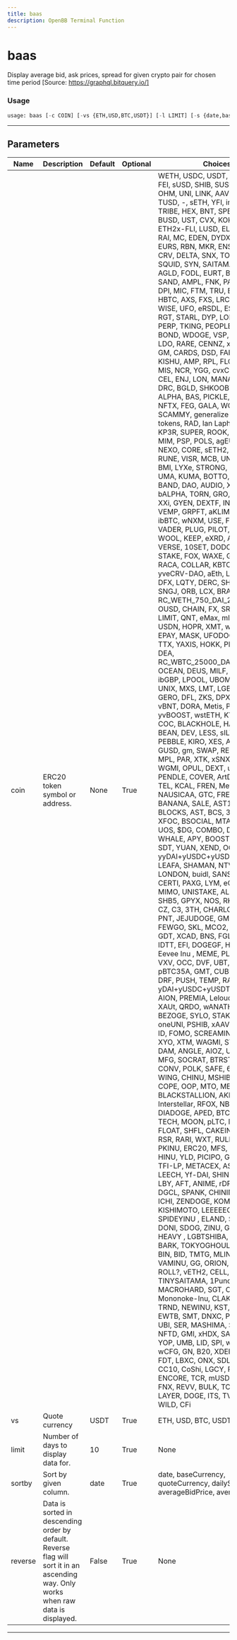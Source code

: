 ```yaml
---
title: baas
description: OpenBB Terminal Function
---
```


# baas

Display average bid, ask prices, spread for given crypto pair for chosen time period [Source: https://graphql.bitquery.io/]

### Usage

```python
usage: baas [-c COIN] [-vs {ETH,USD,BTC,USDT}] [-l LIMIT] [-s {date,baseCurrency,quoteCurrency,dailySpread,averageBidPrice,averageAskPrice}] [-r]
```

---

## Parameters

| Name | Description | Default | Optional | Choices |
| ---- | ----------- | ------- | -------- | ------- |
| coin | ERC20 token symbol or address. | None | True | WETH, USDC, USDT, DAI, WBTC, FEI, sUSD, SHIB, SUSHI, ETH, OHM, UNI, LINK, AAVE, renBTC, TUSD, -, sETH, YFI, imBTC, ALCX, TRIBE, HEX, BNT, SPELL, sBTC, BUSD, UST, CVX, KOKO, FRAX, ETH2x-FLI, LUSD, ELON, LEASH, RAI, MC, EDEN, DYDX, 1INCH, EURS, RBN, MKR, ENS, BIT, ILV, CRV, DELTA, SNX, TOKE, MATIC, SQUID, SYN, SAITAMA, COMP, AGLD, FODL, EURT, BONE, DOG, SAND, AMPL, FNK, PAX, BAC, BDP, DPI, MIC, FTM, TRU, BADGER, BAL, HBTC, AXS, FXS, LRC, MOCHI, WISE, UFO, eRSDL, ESD, sLINK, RGT, STARL, DYP, LOBI, DOE, PERP, TKING, PEOPLE, AKITA, BOND, WDOGE, VSP, MM, ICE, LDO, RARE, CENNZ, xSUSHI, BDI, GM, CARDS, DSD, FARM, MIR, KISHU, AMP, RPL, FLOKI, DIGG, MIS, NCR, YGG, cvxCRV, KINE, CEL, ENJ, LON, MANA, GNO, NU, DRC, BGLD, SHKOOBY, NFD, ALPHA, BAS, PICKLE, RLY, ibEUR, NFTX, FEG, GALA, WOO, welp, SCAMMY, generalize fix for rebass tokens, RAD, Ian Laphan fan token, KP3R, SUPER, ROOK, FLX, REN, MIM, PSP, POLS, agEUR, BANK, NEXO, CORE, sETH2, FLOOR, RUNE, VISR, MCB, UNQT, IMX, BMI, LYXe, STRONG, REB, HGT, UMA, KUMA, BOTTO, WTON, BAND, DAO, AUDIO, XOR, SOUL, bALPHA, TORN, GRO, LEND, ERN, XXi, GYEN, DEXTF, INST, CREAM, VEMP, GRPFT, aKLIMA, ZCX, ibBTC, wNXM, USE, FTX Token, VADER, PLUG, PILOT, stETH, WOOL, KEEP, eXRD, ANY, TUBE2, VERSE, 10SET, DODO, STMX, STAKE, FOX, WAXE, GRT, EVN, RACA, COLLAR, KBTC, XSGD, yveCRV-DAO, aEth, LUNA, PUNK, DFX, LQTY, DERC, SHEESHA, SNGJ, ORB, LCX, BRAIN, RC_WETH_750_DAI_2021_3_31, OUSD, CHAIN, FX, SRM, SAK3, LIMIT, QNT, eMax, mIAU, CRO, USDN, HOPR, XMT, wCRES, 3Crv, EPAY, MASK, UFODOGE, $BASED, TTX, YAXIS, HOKK, PPAY, CAPY, DEA, RC_WBTC_25000_DAI_2021_3_31, OCEAN, DEUS, MILF, STA, pBTC, ibGBP, LPOOL, UBOMB, VRA, UNIX, MXS, LMT, LGB, COR, wPE, GERO, DFL, ZKS, DPX, KIMCHI, vBNT, DORA, Metis, PAID, yvBOOST, wstETH, KYL, BFC, NII, COC, BLACKHOLE, HANU, COTI, BEAN, DEV, LESS, sILV, sOHM, PEBBLE, KIRO, XES, Auction, ORN, GUSD, gm, SWAP, REQ, AUSCM, MPL, PAR, XTK, xSNXa, UMX, RBC, WGMI, OPUL, DEXT, uJENNY, HXB, PENDLE, COVER, ArtDeco, mFloki, TEL, KCAL, FREN, MetaCat, vETH, NAUSICAA, GTC, FREE, AXN, BANANA, SALE, AST1, PKF, BLOCKS, AST, BCS, 3DOG, SI, XFOC, BSOCIAL, MTA, BAT, YAM, UOS, $DG, COMBO, DEFI5, WHALE, APY, BOOST, WOOFY, SDT, YUAN, XEND, OGN, RAMP, yyDAI+yUSDC+yUSDT+yTUSD, LEAFA, SHAMAN, NTVRK, LONDON, buidl, SANSHU, SLP, CERTI, PAXG, LYM, eCum, SMINU, MIMO, UNISTAKE, ALBT, mLOOT, SHB5, GPYX, NOS, RKYU, CTX, K9, CZ, C3, 3TH, CHARLOTTE, COIN, PNT, JEJUDOGE, GMGN, ROOM, FEWGO, SKL, MCO2, BONDLY, GDT, XCAD, BNS, FGLD, XFIT, IDTT, EFI, DOGEGF, HUMAN, XP, Eevee Inu , MEME, PLUG-B, LIX, VXV, OCC, DVF, UBT, YAMv2, pBTC35A, GMT, CUBE, MCC, HEZ, DRF, PUSH, TEMP, RAIL, yDAI+yUSDC+yUSDT+yTUSD, AION, PREMIA, Lelouch, DBUY, XAUt, QRDO, wANATHA, TCAP, BEZOGE, SYLO, STAK, RUSD, oneUNI, PSHIB, xAAVEb, SBC DAO, ID, FOMO, SCREAMINU, SqINU, XYO, XTM, WAGMI, STARB, ViCA, DAM, ANGLE, AIOZ, USF, FST, MFG, SOCRAT, BTRST, PAPER, CONV, POLK, SAFE, 69, RVST, WING, CHINU, MSHIBA, GIZMO, COPE, OOP, MTO, METAGOKU, BLACKSTALLION, AKITACASH, Interstellar, RFOX, NBNG, DIADOGE, APED, BTC2x-FLI, HZM, TECH, MOON, pLTC, MPY, WOGE, FLOAT, SHFL, CAKEINU, LEBRON, RSR, RARI, WXT, RULER, ODA, VLT, PKINU, ERC20, MFS, WWT, VOL, HINU, YLD, PICIPO, GNBU, SWAG, TFI-LP, METACEX, ASTRO, OPM, LEECH, Yf-DAI, SHINU, HOUND, LBY, AFT, ANIME, rDPX, RAICHU, DGCL, SPANK, CHININU, MGC, ICHI, ZENDOGE, KOMBAT, KISHIMOTO, LEEEEECH, SAPINU, SPIDEYINU  , ELAND, SCOOP, DONI, SDOG, ZINU, GIVE, SUPER HEAVY , LGBTSHIBA, SHIB2, CIAO, BARK, TOKYOGHOUL, AVINOC, BIN, BID, TMTG, MLINK, NFY, VAMINU, GG, ORION, WASABI, GP, ROLL?, vETH2, CELL, TINYSAITAMA, 1Punch, RAC, MACROHARD, SGT, ODI, SCOOBY, Mononoke-Inu, CLAKE, SAT, TRND, NEWINU, KST, Rainbows, EWTB, SMT, DNXC, PMON, HMF, UBI, SER, MASHIMA, STIMMY, NFTD, GMI, xHDX, SAITO, MINT, YOP, UMB, LID, SPI, wsOHM, wCFG, GN, B20, XDEFI, MATTER, FDT, LBXC, ONX, SDL, FUN, DDOS, CC10, CoShi, LGCY, PXT, MTHD, ENCORE, TCR, mUSD, K21, ibETH, FNX, REVV, BULK, TOWN, SFI, LAYER, DOGE, ITS, TVK, TGX, Hi, WILD, CFi |
| vs | Quote currency | USDT | True | ETH, USD, BTC, USDT |
| limit | Number of days to display data for. | 10 | True | None |
| sortby | Sort by given column. | date | True | date, baseCurrency, quoteCurrency, dailySpread, averageBidPrice, averageAskPrice |
| reverse | Data is sorted in descending order by default. Reverse flag will sort it in an ascending way. Only works when raw data is displayed. | False | True | None |

---
